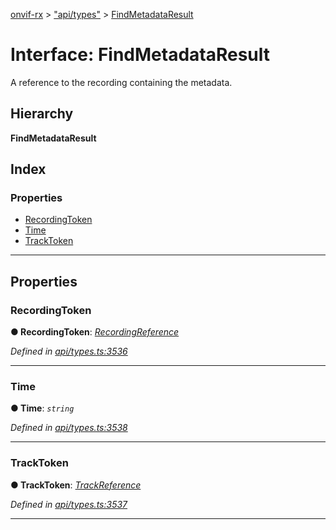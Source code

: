 [onvif-rx](../README.md) > ["api/types"](../modules/_api_types_.md) > [FindMetadataResult](../interfaces/_api_types_.findmetadataresult.md)

# Interface: FindMetadataResult

A reference to the recording containing the metadata.

## Hierarchy

**FindMetadataResult**

## Index

### Properties

* [RecordingToken](_api_types_.findmetadataresult.md#recordingtoken)
* [Time](_api_types_.findmetadataresult.md#time)
* [TrackToken](_api_types_.findmetadataresult.md#tracktoken)

---

## Properties

<a id="recordingtoken"></a>

###  RecordingToken

**● RecordingToken**: *[RecordingReference](../modules/_api_types_.md#recordingreference)*

*Defined in [api/types.ts:3536](https://github.com/patrickmichalina/onvif-rx/blob/3ab1739/src/api/types.ts#L3536)*

___
<a id="time"></a>

###  Time

**● Time**: *`string`*

*Defined in [api/types.ts:3538](https://github.com/patrickmichalina/onvif-rx/blob/3ab1739/src/api/types.ts#L3538)*

___
<a id="tracktoken"></a>

###  TrackToken

**● TrackToken**: *[TrackReference](../modules/_api_types_.md#trackreference)*

*Defined in [api/types.ts:3537](https://github.com/patrickmichalina/onvif-rx/blob/3ab1739/src/api/types.ts#L3537)*

___

